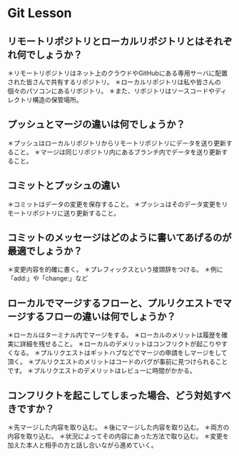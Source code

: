 # Git Lesson

## リモートリポジトリとローカルリポジトリとはそれぞれ何でしょうか？
＊リモートリポジトリはネット上のクラウドやGitHubにある専用サーバに配置された皆さんで共有するリポジトリ。
＊ローカルリポジトリは私や皆さんの個々のパソコンにあるリポジトリ。
＊また、リポジトリはソースコードやディレクトリ構造の保管場所。


## プッシュとマージの違いは何でしょうか？
＊プッシュはローカルリポジトリからリモートリポジトリにデータを送り更新すること。
＊マージは同じリポジトリ内にあるブランチ内でデータを送り更新すること。


## コミットとプッシュの違い
＊コミットはデータの変更を保存すること。
＊プッシュはそのデータ変更をリモートリポジトリに送り更新すること。


## コミットのメッセージはどのように書いてあげるのが最適でしょうか？
＊変更内容を的確に書く。
＊プレフィックスという接頭辞をつける。
＊例に「add:」や「change:」など


## ローカルでマージするフローと、プルリクエストでマージするフローの違いは何でしょうか？
＊ローカルはターミナル内でマージをする。
＊ローカルのメリットは履歴を確実に詳細を残せること。
＊ローカルのデメリットはコンフリクトが起こりやすくなる。
＊プルリクエストはギットハブなどでマージの申請をしマージをして頂く。
＊プルリクエストのメリットはコードのバグが事前に見つけられることです。
＊プルリクエストのデメリットはレビューに時間がかかる。



## コンフリクトを起こしてしまった場合、どう対処すべきですか？
＊先マージした内容を取り込む。
＊後にマージした内容を取り込む。
＊両方の内容を取り込む。
＊状況によってその内容にあった方法で取り込む。
＊変更を加えた本人と相手の方と話し合いながら進めていく。